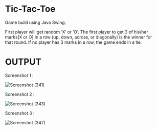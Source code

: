 # Tic-Tac-Toe

Game build using Java Swing.

First player will get random ‘X’ or ‘O’.
The first player to get 3 of his/her marks[X or O] in a row (up, down, across, or diagonally) is the winner for that round.
If no player has 3 marks in a row, the game ends in a tie.


# OUTPUT

Screenshot 1 : 


![Screenshot (341)](https://user-images.githubusercontent.com/71370436/204329827-f4fbd5a9-925c-446a-b7a4-0806d0ec9a10.png)



Screenshot 2 : 


![Screenshot (343)](https://user-images.githubusercontent.com/71370436/204329878-68a65186-f5bc-4878-a679-70490c1a0e1d.png)


Screenshot 3 : 


![Screenshot (347)](https://user-images.githubusercontent.com/71370436/204329917-07556925-a89b-4472-84a0-826712e76a4a.png)

